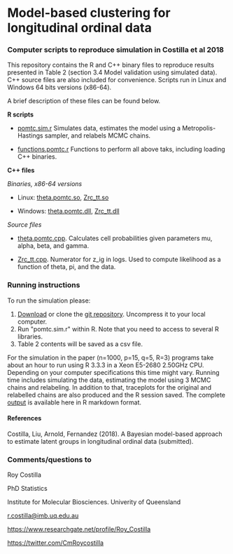 # Model-based clustering for longitudinal ordinal data #


### Computer scripts to reproduce simulation in Costilla et al 2018 ###
This repository contains the R and C++ binary files to reproduce results presented in Table 2 (section 3.4 Model validation using simulated data). C++ source files are also included for convenience. Scripts run in Linux and Windows 64 bits versions (x86-64).

A brief description of these files can be found below. 

**R scripts**

+ [pomtc.sim.r](https://github.com/Cholokiwi/pomtc/blob/master/pomtc.sim.r)
Simulates data, estimates the model using a Metropolis-Hastings sampler, and relabels MCMC chains.

+ [functions.pomtc.r](https://github.com/Cholokiwi/pomtc/blob/master/functions.pomtc.r)
Functions to perform all above taks, including loading C++ binaries.


**C++ files**

*Binaries, x86-64 versions*

+ Linux: [theta.pomtc.so](https://github.com/Cholokiwi/pomtc/blob/master/theta.pomtc.so), [Zrc_tt.so](https://github.com/Cholokiwi/pomtc/blob/master/Zrc_tt.so)

+ Windows: [theta.pomtc.dll](https://github.com/Cholokiwi/pomtc/blob/master/theta.pomtc.dll), [Zrc_tt.dll](https://github.com/Cholokiwi/pomtc/blob/master/Zrc_tt.dll)


*Source files*

+ [theta.pomtc.cpp](https://github.com/Cholokiwi/pomtc/blob/master/theta.pomtc.cpp). Calculates cell probabilities given parameters mu, alpha, beta, and gamma.

+ [Zrc_tt.cpp](https://github.com/Cholokiwi/pomtc/blob/master/Zrc_tt.cpp). Numerator for z_ig in logs. Used to compute likelihood as a function of theta, pi, and the data.

  
  
### Running instructions ###

To run the simulation please:

1. [Download](https://github.com/Cholokiwi/pomtc/archive/master.zip) or clone the [git repository](https://github.com/Cholokiwi/pomtc). Uncompress it to your local computer.
2. Run "pomtc.sim.r" within R. Note that you need to access to several R libraries.
3. Table 2 contents will be saved as a csv file. 

For the simulation in the paper (n=1000, p=15, q=5, R=3) programs take about an hour to run using R 3.3.3 in a Xeon E5-2680 2.50GHz CPU. Depending on your computer specifications this time might vary. Running time includes simulating the data, estimating the model using 3 MCMC chains and relabeling. In addition to that, traceplots for the original and relabelled chains are also produced and the R session saved. The complete [output](https://cdn.rawgit.com/Cholokiwi/pomtc/b11db481/pomtc.sim.html) is available here in R markdown format.


#### References ####
Costilla, Liu, Arnold, Fernandez (2018). A Bayesian model-based approach to estimate latent groups in longitudinal ordinal data (submitted).

### Comments/questions to ###
Roy Costilla

PhD Statistics

Institute for Molecular Biosciences. Univerity of Queensland

r.costilla@imb.uq.edu.au

https://www.researchgate.net/profile/Roy_Costilla

https://twitter.com/CmRoycostilla

